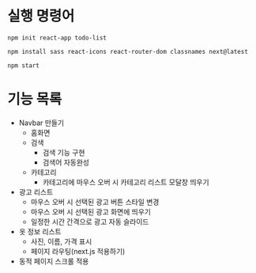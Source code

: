 # 실행 명령어

`npm init react-app todo-list`

`npm install sass react-icons react-router-dom classnames next@latest`

`npm start`

# 기능 목록

- Navbar 만들기
  - 홈화면
  - 검색
    - 검색 기능 구현
    - 검색어 자동완성
  - 카테고리
    - 카테고리에 마우스 오버 시 카테고리 리스트 모달창 띄우기
- 광고 리스트
  - 마우스 오버 시 선택된 광고 버튼 스타일 변경
  - 마우스 오버 시 선택된 광고 화면에 띄우기
  - 일정한 시간 간격으로 광고 자동 슬라이드
- 옷 정보 리스트
  - 사진, 이름, 가격 표시
  - 페이지 라우팅(next.js 적용하기)
- 동적 페이지 스크롤 적용
